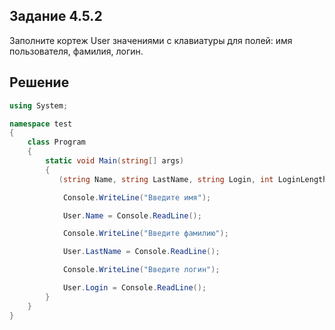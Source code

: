 ## Задание 4.5.2
Заполните кортеж User значениями с клавиатуры для полей: имя пользователя, фамилия, логин.

## Решение

```cs
using System;

namespace test
{
    class Program
    {
        static void Main(string[] args)
        {
           (string Name, string LastName, string Login, int LoginLength, bool HasPet, string[] favcolors, double Age) User;

            Console.WriteLine("Введите имя");

            User.Name = Console.ReadLine();

            Console.WriteLine("Введите фамилию");

            User.LastName = Console.ReadLine();

            Console.WriteLine("Введите логин");

            User.Login = Console.ReadLine();
        }
    }
}
```
